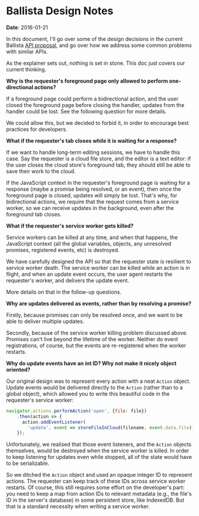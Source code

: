 # Ballista Design Notes

**Date**: 2016-01-21

In this document, I'll go over some of the design decisions in the current
Ballista [API proposal](explainer.md), and go over how we address some common
problems with similar APIs.

As the explainer sets out, nothing is set in stone. This doc just covers our
current thinking.

**Why is the requester's foreground page only allowed to perform one-directional
actions?**

If a foreground page could perform a bidirectional action, and the user closed
the foreground page before closing the handler, updates from the handler could
be lost. See the following question for more details.

We could allow this, but we decided to forbid it, in order to encourage best
practices for developers.

**What if the requester's tab closes while it is waiting for a response?**

If we want to handle long-term editing sessions, we have to handle this case.
Say the requester is a cloud file store, and the editor is a text editor: if the
user closes the cloud store's foreground tab, they should still be able to save
their work to the cloud.

If the JavaScript context in the requester's foreground page is waiting for a
response (maybe a promise being resolved, or an event), then once the foreground
page is closed, updates will simply be lost. That's why, for bidirectional
actions, we require that the request comes from a service worker, so we can
receive updates in the background, even after the foreground tab closes.

**What if the requester's service worker gets killed?**

Service workers can be killed at any time, and when that happens, the JavaScript
context (all the global variables, objects, any unresolved promises, registered
events, etc) is destroyed.

We have carefully designed the API so that the requester state is resilient to
service worker death. The service worker can be killed while an action is in
flight, and when an update event occurs, the user agent restarts the requester's
worker, and delivers the update event.

More details on that in the follow-up questions.

**Why are updates delivered as events, rather than by resolving a promise?**

Firstly, because promises can only be resolved once, and we want to be able to
deliver multiple updates.

Secondly, because of the service worker killing problem discussed above.
Promises can't live beyond the lifetime of the worker. Neither do event
registrations, of course, but the events are re-registered when the worker
restarts.

**Why do update events have an int ID? Why not make it nicely object oriented?**

Our original design was to represent every action with a neat `Action` object.
Update events would be delivered directly to the `Action` (rather than to a
global object), which allowed you to write this beautiful code in the
requester's service worker:

```js
navigator.actions.performAction('open', {file: file})
    .then(action => {
      action.addEventListener(
        'update', event => storeFileInCloud(filename, event.data.file));
    });
```

Unfortunately, we realised that those event listeners, and the `Action` objects
themselves, would be destroyed when the service worker is killed. In order to
keep listening for updates even while stopped, all of the state would have to be
serializable.

So we ditched the `Action` object and used an opaque integer ID to represent
actions. The requester can keep track of these IDs across service worker
restarts. Of course, this still requires some effort on the developer's part:
you need to keep a map from action IDs to relevant metadata (e.g., the file's ID
in the server's database) in some persistent store, like IndexedDB. But that is
a standard necessity when writing a service worker.
